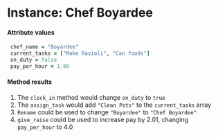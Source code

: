 # Instance: Chef Boyardee


#### Attribute values
```Ruby
 chef_name = "Boyardee"
 current_tasks = ["Make Ravioli", "Can foods"]
 on_duty = false
 pay_per_hour = 1.99
 ```

 #### Method results
1. The `clock_in` method would change `on_duty` to `true`
1. The `assign_task` would add `"Clean Pots"` to the `current_tasks` array
1. `Rename` could be used to change `"Boyardee"` to `"Chef Boyardee"`
1. `give_raise` could be used to increase pay by 2.01, changing `pay_per_hour` to 4.0 
